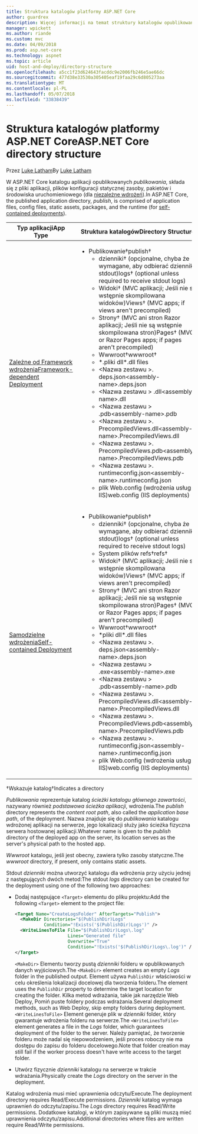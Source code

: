 ```yaml
---
title: Struktura katalogów platformy ASP.NET Core
author: guardrex
description: Więcej informacji na temat struktury katalogów opublikowanych aplikacji platformy ASP.NET Core.
manager: wpickett
ms.author: riande
ms.custom: mvc
ms.date: 04/09/2018
ms.prod: asp.net-core
ms.technology: aspnet
ms.topic: article
uid: host-and-deploy/directory-structure
ms.openlocfilehash: a5cc1f23d624643facddc9e2006fb246e5ae66dc
ms.sourcegitcommit: 477d38e33530a305405eaf19faa29c6d805273aa
ms.translationtype: MT
ms.contentlocale: pl-PL
ms.lasthandoff: 05/07/2018
ms.locfileid: "33838439"
---
```

# <a name="aspnet-core-directory-structure"></a><span data-ttu-id="78b98-103">Struktura katalogów platformy ASP.NET Core</span><span class="sxs-lookup"><span data-stu-id="78b98-103">ASP.NET Core directory structure</span></span>

<span data-ttu-id="78b98-104">Przez [Luke Latham](https://github.com/guardrex)</span><span class="sxs-lookup"><span data-stu-id="78b98-104">By [Luke Latham](https://github.com/guardrex)</span></span>

<span data-ttu-id="78b98-105">W ASP.NET Core katalogu aplikacji opublikowanych *publikowania*, składa się z pliki aplikacji, plików konfiguracji statycznej zasoby, pakietów i środowiska uruchomieniowego (dla [niezależne wdrożeń](/dotnet/core/deploying/#self-contained-deployments-scd)).</span><span class="sxs-lookup"><span data-stu-id="78b98-105">In ASP.NET Core, the published application directory, *publish*, is comprised of application files, config files, static assets, packages, and the runtime (for [self-contained deployments](/dotnet/core/deploying/#self-contained-deployments-scd)).</span></span>


| <span data-ttu-id="78b98-106">Typ aplikacji</span><span class="sxs-lookup"><span data-stu-id="78b98-106">App Type</span></span> | <span data-ttu-id="78b98-107">Struktura katalogów</span><span class="sxs-lookup"><span data-stu-id="78b98-107">Directory Structure</span></span> |
| -------- | ------------------- |
| [<span data-ttu-id="78b98-108">Zależne od Framework wdrożenia</span><span class="sxs-lookup"><span data-stu-id="78b98-108">Framework-dependent Deployment</span></span>](/dotnet/core/deploying/#framework-dependent-deployments-fdd) | <ul><li><span data-ttu-id="78b98-109">Publikowanie&dagger;</span><span class="sxs-lookup"><span data-stu-id="78b98-109">publish&dagger;</span></span><ul><li><span data-ttu-id="78b98-110">dzienniki&dagger; (opcjonalne, chyba że wymagane, aby odbierać dzienniki stdout)</span><span class="sxs-lookup"><span data-stu-id="78b98-110">logs&dagger; (optional unless required to receive stdout logs)</span></span></li><li><span data-ttu-id="78b98-111">Widoki&dagger; (MVC aplikacji; Jeśli nie są wstępnie skompilowana widoków)</span><span class="sxs-lookup"><span data-stu-id="78b98-111">Views&dagger; (MVC apps; if views aren't precompiled)</span></span></li><li><span data-ttu-id="78b98-112">Strony&dagger; (MVC ani stron Razor aplikacji; Jeśli nie są wstępnie skompilowana stron)</span><span class="sxs-lookup"><span data-stu-id="78b98-112">Pages&dagger; (MVC or Razor Pages apps; if pages aren't precompiled)</span></span></li><li><span data-ttu-id="78b98-113">Wwwroot&dagger;</span><span class="sxs-lookup"><span data-stu-id="78b98-113">wwwroot&dagger;</span></span></li><li><span data-ttu-id="78b98-114">\*\.pliki dll</span><span class="sxs-lookup"><span data-stu-id="78b98-114">\*\.dll files</span></span></li><li><span data-ttu-id="78b98-115">\<Nazwa zestawu >. deps.json</span><span class="sxs-lookup"><span data-stu-id="78b98-115">\<assembly-name>.deps.json</span></span></li><li><span data-ttu-id="78b98-116">\<Nazwa zestawu > .dll</span><span class="sxs-lookup"><span data-stu-id="78b98-116">\<assembly-name>.dll</span></span></li><li><span data-ttu-id="78b98-117">\<Nazwa zestawu > .pdb</span><span class="sxs-lookup"><span data-stu-id="78b98-117">\<assembly-name>.pdb</span></span></li><li><span data-ttu-id="78b98-118">\<Nazwa zestawu >. PrecompiledViews.dll</span><span class="sxs-lookup"><span data-stu-id="78b98-118">\<assembly-name>.PrecompiledViews.dll</span></span></li><li><span data-ttu-id="78b98-119">\<Nazwa zestawu >. PrecompiledViews.pdb</span><span class="sxs-lookup"><span data-stu-id="78b98-119">\<assembly-name>.PrecompiledViews.pdb</span></span></li><li><span data-ttu-id="78b98-120">\<Nazwa zestawu >. runtimeconfig.json</span><span class="sxs-lookup"><span data-stu-id="78b98-120">\<assembly-name>.runtimeconfig.json</span></span></li><li><span data-ttu-id="78b98-121">plik Web.config (wdrożenia usług IIS)</span><span class="sxs-lookup"><span data-stu-id="78b98-121">web.config (IIS deployments)</span></span></li></ul></li></ul> |
| [<span data-ttu-id="78b98-122">Samodzielne wdrożenia</span><span class="sxs-lookup"><span data-stu-id="78b98-122">Self-contained Deployment</span></span>](/dotnet/core/deploying/#self-contained-deployments-scd) | <ul><li><span data-ttu-id="78b98-123">Publikowanie&dagger;</span><span class="sxs-lookup"><span data-stu-id="78b98-123">publish&dagger;</span></span><ul><li><span data-ttu-id="78b98-124">dzienniki&dagger; (opcjonalne, chyba że wymagane, aby odbierać dzienniki stdout)</span><span class="sxs-lookup"><span data-stu-id="78b98-124">logs&dagger; (optional unless required to receive stdout logs)</span></span></li><li><span data-ttu-id="78b98-125">System plików refs&dagger;</span><span class="sxs-lookup"><span data-stu-id="78b98-125">refs&dagger;</span></span></li><li><span data-ttu-id="78b98-126">Widoki&dagger; (MVC aplikacji; Jeśli nie są wstępnie skompilowana widoków)</span><span class="sxs-lookup"><span data-stu-id="78b98-126">Views&dagger; (MVC apps; if views aren't precompiled)</span></span></li><li><span data-ttu-id="78b98-127">Strony&dagger; (MVC ani stron Razor aplikacji; Jeśli nie są wstępnie skompilowana stron)</span><span class="sxs-lookup"><span data-stu-id="78b98-127">Pages&dagger; (MVC or Razor Pages apps; if pages aren't precompiled)</span></span></li><li><span data-ttu-id="78b98-128">Wwwroot&dagger;</span><span class="sxs-lookup"><span data-stu-id="78b98-128">wwwroot&dagger;</span></span></li><li><span data-ttu-id="78b98-129">\*pliki dll</span><span class="sxs-lookup"><span data-stu-id="78b98-129">\*.dll files</span></span></li><li><span data-ttu-id="78b98-130">\<Nazwa zestawu >. deps.json</span><span class="sxs-lookup"><span data-stu-id="78b98-130">\<assembly-name>.deps.json</span></span></li><li><span data-ttu-id="78b98-131">\<Nazwa zestawu > .exe</span><span class="sxs-lookup"><span data-stu-id="78b98-131">\<assembly-name>.exe</span></span></li><li><span data-ttu-id="78b98-132">\<Nazwa zestawu > .pdb</span><span class="sxs-lookup"><span data-stu-id="78b98-132">\<assembly-name>.pdb</span></span></li><li><span data-ttu-id="78b98-133">\<Nazwa zestawu >. PrecompiledViews.dll</span><span class="sxs-lookup"><span data-stu-id="78b98-133">\<assembly-name>.PrecompiledViews.dll</span></span></li><li><span data-ttu-id="78b98-134">\<Nazwa zestawu >. PrecompiledViews.pdb</span><span class="sxs-lookup"><span data-stu-id="78b98-134">\<assembly-name>.PrecompiledViews.pdb</span></span></li><li><span data-ttu-id="78b98-135">\<Nazwa zestawu >. runtimeconfig.json</span><span class="sxs-lookup"><span data-stu-id="78b98-135">\<assembly-name>.runtimeconfig.json</span></span></li><li><span data-ttu-id="78b98-136">plik Web.config (wdrożenia usług IIS)</span><span class="sxs-lookup"><span data-stu-id="78b98-136">web.config (IIS deployments)</span></span></li></ul></li></ul> |

<span data-ttu-id="78b98-137">&dagger;Wskazuje katalog</span><span class="sxs-lookup"><span data-stu-id="78b98-137">&dagger;Indicates a directory</span></span>

<span data-ttu-id="78b98-138">*Publikowania* reprezentuje katalog *ścieżki katalogu głównego zawartości*, nazywany również *podstawowa ścieżka aplikacji*, wdrożenia.</span><span class="sxs-lookup"><span data-stu-id="78b98-138">The *publish* directory represents the *content root path*, also called the *application base path*, of the deployment.</span></span> <span data-ttu-id="78b98-139">Nazwa znajduje się do *publikowania* katalogu wdrożonej aplikacji na serwerze, jego lokalizacji służy jako ścieżka fizyczna serwera hostowanej aplikacji.</span><span class="sxs-lookup"><span data-stu-id="78b98-139">Whatever name is given to the *publish* directory of the deployed app on the server, its location serves as the server's physical path to the hosted app.</span></span>

<span data-ttu-id="78b98-140">*Wwwroot* katalogu, jeśli jest obecny, zawiera tylko zasoby statyczne.</span><span class="sxs-lookup"><span data-stu-id="78b98-140">The *wwwroot* directory, if present, only contains static assets.</span></span>

<span data-ttu-id="78b98-141">Stdout *dzienniki* można utworzyć katalogu dla wdrożenia przy użyciu jednej z następujących dwóch metod:</span><span class="sxs-lookup"><span data-stu-id="78b98-141">The stdout *logs* directory can be created for the deployment using one of the following two approaches:</span></span>

* <span data-ttu-id="78b98-142">Dodaj następujące `<Target>` elementu do pliku projektu:</span><span class="sxs-lookup"><span data-stu-id="78b98-142">Add the following `<Target>` element to the project file:</span></span>

   ```xml
   <Target Name="CreateLogsFolder" AfterTargets="Publish">
     <MakeDir Directories="$(PublishDir)Logs" 
              Condition="!Exists('$(PublishDir)Logs')" />
     <WriteLinesToFile File="$(PublishDir)Logs\.log" 
                       Lines="Generated file" 
                       Overwrite="True" 
                       Condition="!Exists('$(PublishDir)Logs\.log')" />
   </Target>
   ```

   <span data-ttu-id="78b98-143">`<MakeDir>` Elementu tworzy pustą *dzienniki* folderu w opublikowanych danych wyjściowych.</span><span class="sxs-lookup"><span data-stu-id="78b98-143">The `<MakeDir>` element creates an empty *Logs* folder in the published output.</span></span> <span data-ttu-id="78b98-144">Element używa `PublishDir` właściwości w celu określenia lokalizacji docelowej dla tworzenia folderu.</span><span class="sxs-lookup"><span data-stu-id="78b98-144">The element uses the `PublishDir` property to determine the target location for creating the folder.</span></span> <span data-ttu-id="78b98-145">Kilka metod wdrażania, takie jak narzędzie Web Deploy, Pomiń puste foldery podczas wdrażania.</span><span class="sxs-lookup"><span data-stu-id="78b98-145">Several deployment methods, such as Web Deploy, skip empty folders during deployment.</span></span> <span data-ttu-id="78b98-146">`<WriteLinesToFile>` Element generuje plik w *dzienniki* folder, który gwarantuje wdrożenia folderu na serwerze.</span><span class="sxs-lookup"><span data-stu-id="78b98-146">The `<WriteLinesToFile>` element generates a file in the *Logs* folder, which guarantees deployment of the folder to the server.</span></span> <span data-ttu-id="78b98-147">Należy pamiętać, że tworzenie folderu może nadal się niepowodzeniem, jeśli proces roboczy nie ma dostępu do zapisu do folderu docelowego.</span><span class="sxs-lookup"><span data-stu-id="78b98-147">Note that folder creation may still fail if the worker process doesn't have write access to the target folder.</span></span>

* <span data-ttu-id="78b98-148">Utwórz fizycznie *dzienniki* katalogu na serwerze w trakcie wdrażania.</span><span class="sxs-lookup"><span data-stu-id="78b98-148">Physically create the *Logs* directory on the server in the deployment.</span></span>

<span data-ttu-id="78b98-149">Katalog wdrożenia musi mieć uprawnienia odczytu/Execute.</span><span class="sxs-lookup"><span data-stu-id="78b98-149">The deployment directory requires Read/Execute permissions.</span></span> <span data-ttu-id="78b98-150">*Dzienniki* katalog wymaga uprawnień do odczytu/zapisu.</span><span class="sxs-lookup"><span data-stu-id="78b98-150">The *Logs* directory requires Read/Write permissions.</span></span> <span data-ttu-id="78b98-151">Dodatkowe katalogi, w którym zapisywane są pliki muszą mieć uprawnienia odczytu/zapisu.</span><span class="sxs-lookup"><span data-stu-id="78b98-151">Additional directories where files are written require Read/Write permissions.</span></span>
